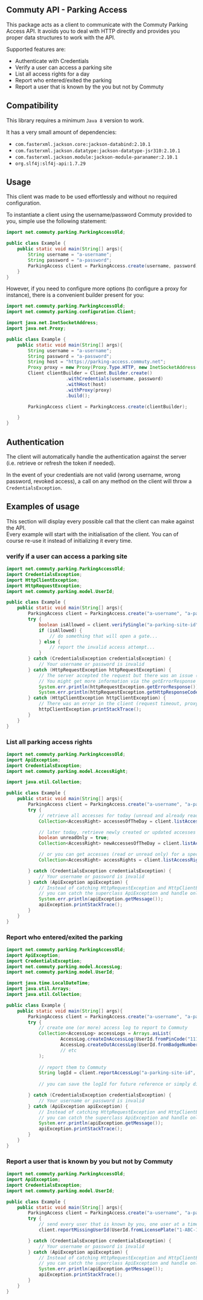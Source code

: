 ## Commuty API - Parking Access

This package acts as a client to communicate with the Commuty Parking Access API. It avoids you to deal with HTTP directly and provides you proper data structures to work with the API.

Supported features are:
* Authenticate with Credentials
* Verify a user can access a parking site
* List all access rights for a day
* Report who entered/exited the parking
* Report a user that is known by the you but not by Commuty

## Compatibility

This library requires a minimum `Java 8` version to work.

It has a very small amount of dependencies:
* `com.fasterxml.jackson.core:jackson-databind:2.10.1`
* `com.fasterxml.jackson.datatype:jackson-datatype-jsr310:2.10.1`
* `com.fasterxml.jackson.module:jackson-module-paranamer:2.10.1`
* `org.slf4j:slf4j-api:1.7.29`

## Usage

This client was made to be used effortlessly and without no required configuration.

To instantiate a client using the username/password Commuty provided to you, simple use the following statement:

```java
import net.commuty.parking.ParkingAccessOld;

public class Example {
    public static void main(String[] args){
        String username = "a-username";
        String password = "a-password";
        ParkingAccess client = ParkingAccess.create(username, password); 
    }
}
```

However, if you need to configure more options (to configure a proxy for instance), there is a convenient builder present for you:

```java
import net.commuty.parking.ParkingAccessOld;
import net.commuty.parking.configuration.Client;

import java.net.InetSocketAddress;
import java.net.Proxy;

public class Example {
    public static void main(String[] args){
        String username = "a-username";
        String password = "a-password";
        String host = "https://parking-access.commuty.net";
        Proxy proxy = new Proxy(Proxy.Type.HTTP, new InetSocketAddress("10.0.0.1", 8080));
        Client clientBuilder = Client.Builder.create()
                      .withCredentials(username, password)
                      .withHost(host)
                      .withProxy(proxy)
                      .build();

        ParkingAccess client = ParkingAccess.create(clientBuilder); 

    }
}
```

## Authentication

The client will automatically handle the authentication against the server (i.e. retrieve or refresh the token if needed).

In the event of your credentials are not valid (wrong username, wrong password, revoked access), a call on any method on the client will throw a `CredentialsException`.

## Examples of usage

This section will display every possible call that the client can make against the API.  
Every example will start with the initialisation of the client. You can of course re-use it instead of initializing it every time.

### verify if a user can access a parking site

```java
import net.commuty.parking.ParkingAccessOld;
import CredentialsException;
import HttpClientException;
import HttpRequestException;
import net.commuty.parking.model.UserId;

public class Example {
    public static void main(String[] args){
        ParkingAccess client = ParkingAccess.create("a-username", "a-password");
        try {
            boolean isAllowed = client.verifySingle("a-parking-site-id", UserId.fromEmail("somemone@your-company.net"));
            if (isAllowed) {
                // do something that will open a gate...
            } else {
                // report the invalid access attempt...
            }
        } catch (CredentialsException credentialsException) {
            // Your username or password is invalid
        } catch (HttpRequestException httpRequestException) {
            // The server accepted the request but there was an issue (malformed, server error,...)
            // You might get more information via the getErrorResponse and getHttpResponseCode methods.
            System.err.println(httpRequestException.getErrorResponse());
            System.err.println(httpRequestException.getHttpResponseCode());
        } catch (HttpClientException httpClientException) {
            // There was an error in the client (request timeout, proxy issue,...)
            httpClientException.printStackTrace();
        }
    }
}
```

### List all parking access rights

```java
import net.commuty.parking.ParkingAccessOld;
import ApiException;
import CredentialsException;
import net.commuty.parking.model.AccessRight;

import java.util.Collection;

public class Example {
    public static void main(String[] args){
        ParkingAccess client = ParkingAccess.create("a-username", "a-password");
        try {
            // retrieve all accesses for today (unread and already read)
            Collection<AccessRight> accessesOfTheDay = client.listAccessRightsForToday();

            // later today, retrieve newly created or updated accesses
            boolean unreadOnly = true;
            Collection<AccessRight> newAccessesOfTheDay = client.listAccessRightsForToday(unreadOnly);

            // or you can get accesses (read or unread only) for a specific day:
            Collection<AccessRight> accessRights = client.listAccessRights(LocalDate.of(2019, 10, 10), false);

        } catch (CredentialsException credentialsException) {
            // Your username or password is invalid
        } catch (ApiException apiException) {
            // Instead of catching HttpRequestException and HttpClientException,
            // you can catch the superclass ApiException and handle only one issue.
            System.err.println(apiException.getMessage());
            apiException.printStackTrace();
        }
    }
}
```

### Report who entered/exited the parking

```java
import net.commuty.parking.ParkingAccessOld;
import ApiException;
import CredentialsException;
import net.commuty.parking.model.AccessLog;
import net.commuty.parking.model.UserId;

import java.time.LocalDateTime;
import java.util.Arrays;
import java.util.Collection;

public class Example {
    public static void main(String[] args){
        ParkingAccess client = ParkingAccess.create("a-username", "a-password");
        try {
            // create one (or more) access log to report to Commuty
            Collection<AccessLog> accessLogs = Arrays.asList(
                    AccessLog.createInAccessLog(UserId.fromPinCode("1111"), LocalDateTime.of(2019, 10, 10, 13, 37, 14)),
                    AccessLog.createOutAccessLog(UserId.fromBadgeNumber("11223344"), LocalDateTime.of(2019, 10, 10, 21, 23, 12))
                    // etc 
            );
            
            // report them to Commuty
            String logId = client.reportAccessLog("a-parking-site-id", accessLogs);
            
            // you can save the logId for future reference or simply discard it

        } catch (CredentialsException credentialsException) {
            // Your username or password is invalid
        } catch (ApiException apiException) {
            // Instead of catching HttpRequestException and HttpClientException,
            // you can catch the superclass ApiException and handle only one issue.
            System.err.println(apiException.getMessage());
            apiException.printStackTrace();
        }
    }
}
```

### Report a user that is known by you but not by Commuty

```java
import net.commuty.parking.ParkingAccessOld;
import ApiException;
import CredentialsException;
import net.commuty.parking.model.UserId;

public class Example {
    public static void main(String[] args){
        ParkingAccess client = ParkingAccess.create("a-username", "a-password");
        try {
            // send every user that is known by you, one user at a time
            client.reportMissingUserId(UserId.fromLicensePlate("1-ABC-123"));

        } catch (CredentialsException credentialsException) {
            // Your username or password is invalid
        } catch (ApiException apiException) {
            // Instead of catching HttpRequestException and HttpClientException,
            // you can catch the superclass ApiException and handle only one issue.
            System.err.println(apiException.getMessage());
            apiException.printStackTrace();
        }
    }
}
```
